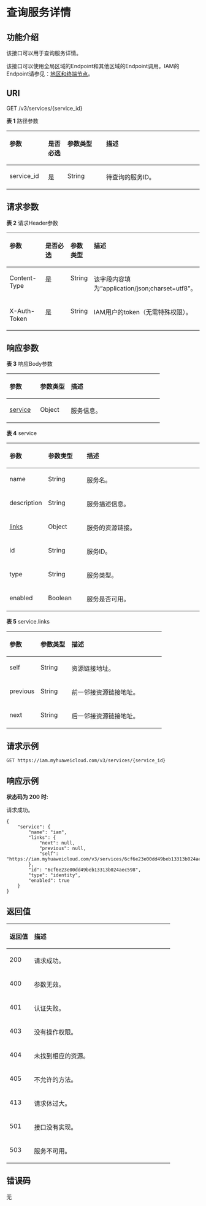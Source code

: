 # 查询服务详情<a name="zh-cn_topic_0067148046"></a>

## 功能介绍<a name="zh-cn_topic_0222037479_section7695425195312"></a>

该接口可以用于查询服务详情。

该接口可以使用全局区域的Endpoint和其他区域的Endpoint调用。IAM的Endpoint请参见：[地区和终端节点](https://developer.huaweicloud.com/endpoint?IAM)。

## URI<a name="zh-cn_topic_0222037479_section670119255536"></a>

GET /v3/services/\{service\_id\}

**表 1**  路径参数

<a name="zh-cn_topic_0222037479_table10704142512533"></a>
<table><thead align="left"><tr id="zh-cn_topic_0222037479_row470419252532"><th class="cellrowborder" valign="top" width="20%" id="mcps1.2.5.1.1"><p id="zh-cn_topic_0222037479_p6706152515314"><a name="zh-cn_topic_0222037479_p6706152515314"></a><a name="zh-cn_topic_0222037479_p6706152515314"></a>参数</p>
</th>
<th class="cellrowborder" valign="top" width="10%" id="mcps1.2.5.1.2"><p id="zh-cn_topic_0222037479_p1570719256538"><a name="zh-cn_topic_0222037479_p1570719256538"></a><a name="zh-cn_topic_0222037479_p1570719256538"></a>是否必选</p>
</th>
<th class="cellrowborder" valign="top" width="20%" id="mcps1.2.5.1.3"><p id="zh-cn_topic_0222037479_p8708142595311"><a name="zh-cn_topic_0222037479_p8708142595311"></a><a name="zh-cn_topic_0222037479_p8708142595311"></a>参数类型</p>
</th>
<th class="cellrowborder" valign="top" width="50%" id="mcps1.2.5.1.4"><p id="zh-cn_topic_0222037479_p18710192513538"><a name="zh-cn_topic_0222037479_p18710192513538"></a><a name="zh-cn_topic_0222037479_p18710192513538"></a>描述</p>
</th>
</tr>
</thead>
<tbody><tr id="zh-cn_topic_0222037479_row970482515318"><td class="cellrowborder" valign="top" width="20%" headers="mcps1.2.5.1.1 "><p id="zh-cn_topic_0222037479_p10711112514534"><a name="zh-cn_topic_0222037479_p10711112514534"></a><a name="zh-cn_topic_0222037479_p10711112514534"></a>service_id</p>
</td>
<td class="cellrowborder" valign="top" width="10%" headers="mcps1.2.5.1.2 "><p id="zh-cn_topic_0222037479_p17713132517532"><a name="zh-cn_topic_0222037479_p17713132517532"></a><a name="zh-cn_topic_0222037479_p17713132517532"></a>是</p>
</td>
<td class="cellrowborder" valign="top" width="20%" headers="mcps1.2.5.1.3 "><p id="zh-cn_topic_0222037479_p1971415253530"><a name="zh-cn_topic_0222037479_p1971415253530"></a><a name="zh-cn_topic_0222037479_p1971415253530"></a>String</p>
</td>
<td class="cellrowborder" valign="top" width="50%" headers="mcps1.2.5.1.4 "><p id="zh-cn_topic_0222037479_p071612525317"><a name="zh-cn_topic_0222037479_p071612525317"></a><a name="zh-cn_topic_0222037479_p071612525317"></a>待查询的服务ID。</p>
</td>
</tr>
</tbody>
</table>

## 请求参数<a name="zh-cn_topic_0222037479_section127171325195311"></a>

**表 2**  请求Header参数

<a name="zh-cn_topic_0222037479_HeaderParameter"></a>
<table><thead align="left"><tr id="zh-cn_topic_0222037479_row7719132514531"><th class="cellrowborder" valign="top" width="20%" id="mcps1.2.5.1.1"><p id="zh-cn_topic_0222037479_p18720825175312"><a name="zh-cn_topic_0222037479_p18720825175312"></a><a name="zh-cn_topic_0222037479_p18720825175312"></a>参数</p>
</th>
<th class="cellrowborder" valign="top" width="20%" id="mcps1.2.5.1.2"><p id="zh-cn_topic_0222037479_p1722325195312"><a name="zh-cn_topic_0222037479_p1722325195312"></a><a name="zh-cn_topic_0222037479_p1722325195312"></a>是否必选</p>
</th>
<th class="cellrowborder" valign="top" width="10%" id="mcps1.2.5.1.3"><p id="zh-cn_topic_0222037479_p172412575319"><a name="zh-cn_topic_0222037479_p172412575319"></a><a name="zh-cn_topic_0222037479_p172412575319"></a>参数类型</p>
</th>
<th class="cellrowborder" valign="top" width="50%" id="mcps1.2.5.1.4"><p id="zh-cn_topic_0222037479_p37252025125320"><a name="zh-cn_topic_0222037479_p37252025125320"></a><a name="zh-cn_topic_0222037479_p37252025125320"></a>描述</p>
</th>
</tr>
</thead>
<tbody><tr id="zh-cn_topic_0222037479_row1971910254538"><td class="cellrowborder" valign="top" width="20%" headers="mcps1.2.5.1.1 "><p id="zh-cn_topic_0222037479_p872792514537"><a name="zh-cn_topic_0222037479_p872792514537"></a><a name="zh-cn_topic_0222037479_p872792514537"></a>Content-Type</p>
</td>
<td class="cellrowborder" valign="top" width="20%" headers="mcps1.2.5.1.2 "><p id="zh-cn_topic_0222037479_p17728172545317"><a name="zh-cn_topic_0222037479_p17728172545317"></a><a name="zh-cn_topic_0222037479_p17728172545317"></a>是</p>
</td>
<td class="cellrowborder" valign="top" width="10%" headers="mcps1.2.5.1.3 "><p id="zh-cn_topic_0222037479_p1873032518538"><a name="zh-cn_topic_0222037479_p1873032518538"></a><a name="zh-cn_topic_0222037479_p1873032518538"></a>String</p>
</td>
<td class="cellrowborder" valign="top" width="50%" headers="mcps1.2.5.1.4 "><p id="zh-cn_topic_0222037479_p14731122510537"><a name="zh-cn_topic_0222037479_p14731122510537"></a><a name="zh-cn_topic_0222037479_p14731122510537"></a>该字段内容填为“application/json;charset=utf8”。</p>
</td>
</tr>
<tr id="zh-cn_topic_0222037479_row1271912518531"><td class="cellrowborder" valign="top" width="20%" headers="mcps1.2.5.1.1 "><p id="zh-cn_topic_0222037479_p173312545312"><a name="zh-cn_topic_0222037479_p173312545312"></a><a name="zh-cn_topic_0222037479_p173312545312"></a>X-Auth-Token</p>
</td>
<td class="cellrowborder" valign="top" width="20%" headers="mcps1.2.5.1.2 "><p id="zh-cn_topic_0222037479_p773412515310"><a name="zh-cn_topic_0222037479_p773412515310"></a><a name="zh-cn_topic_0222037479_p773412515310"></a>是</p>
</td>
<td class="cellrowborder" valign="top" width="10%" headers="mcps1.2.5.1.3 "><p id="zh-cn_topic_0222037479_p9735152595311"><a name="zh-cn_topic_0222037479_p9735152595311"></a><a name="zh-cn_topic_0222037479_p9735152595311"></a>String</p>
</td>
<td class="cellrowborder" valign="top" width="50%" headers="mcps1.2.5.1.4 "><p id="zh-cn_topic_0222037479_p16737102565312"><a name="zh-cn_topic_0222037479_p16737102565312"></a><a name="zh-cn_topic_0222037479_p16737102565312"></a>IAM用户的token（无需特殊权限）。</p>
</td>
</tr>
</tbody>
</table>

## 响应参数<a name="zh-cn_topic_0222037479_section2073913258539"></a>

**表 3**  响应Body参数

<a name="zh-cn_topic_0222037479_responseParameter"></a>
<table><thead align="left"><tr id="zh-cn_topic_0222037479_row574122595317"><th class="cellrowborder" valign="top" width="20%" id="mcps1.2.4.1.1"><p id="zh-cn_topic_0222037479_p7743825195315"><a name="zh-cn_topic_0222037479_p7743825195315"></a><a name="zh-cn_topic_0222037479_p7743825195315"></a>参数</p>
</th>
<th class="cellrowborder" valign="top" width="20%" id="mcps1.2.4.1.2"><p id="zh-cn_topic_0222037479_p874482518539"><a name="zh-cn_topic_0222037479_p874482518539"></a><a name="zh-cn_topic_0222037479_p874482518539"></a>参数类型</p>
</th>
<th class="cellrowborder" valign="top" width="60%" id="mcps1.2.4.1.3"><p id="zh-cn_topic_0222037479_p174672517536"><a name="zh-cn_topic_0222037479_p174672517536"></a><a name="zh-cn_topic_0222037479_p174672517536"></a>描述</p>
</th>
</tr>
</thead>
<tbody><tr id="zh-cn_topic_0222037479_row207411425155316"><td class="cellrowborder" valign="top" width="20%" headers="mcps1.2.4.1.1 "><p id="zh-cn_topic_0222037479_p87471625115314"><a name="zh-cn_topic_0222037479_p87471625115314"></a><a name="zh-cn_topic_0222037479_p87471625115314"></a><a href="#zh-cn_topic_0222037479_response_Rs161ServicesArritem">service</a></p>
</td>
<td class="cellrowborder" valign="top" width="20%" headers="mcps1.2.4.1.2 "><p id="zh-cn_topic_0222037479_p8749122518533"><a name="zh-cn_topic_0222037479_p8749122518533"></a><a name="zh-cn_topic_0222037479_p8749122518533"></a>Object</p>
</td>
<td class="cellrowborder" valign="top" width="60%" headers="mcps1.2.4.1.3 "><p id="zh-cn_topic_0222037479_p10751125185317"><a name="zh-cn_topic_0222037479_p10751125185317"></a><a name="zh-cn_topic_0222037479_p10751125185317"></a>服务信息。</p>
</td>
</tr>
</tbody>
</table>

**表 4**  service

<a name="zh-cn_topic_0222037479_response_Rs161ServicesArritem"></a>
<table><thead align="left"><tr id="zh-cn_topic_0222037479_row14752182595310"><th class="cellrowborder" valign="top" width="20%" id="mcps1.2.4.1.1"><p id="zh-cn_topic_0222037479_p77541425145317"><a name="zh-cn_topic_0222037479_p77541425145317"></a><a name="zh-cn_topic_0222037479_p77541425145317"></a>参数</p>
</th>
<th class="cellrowborder" valign="top" width="20%" id="mcps1.2.4.1.2"><p id="zh-cn_topic_0222037479_p975632517536"><a name="zh-cn_topic_0222037479_p975632517536"></a><a name="zh-cn_topic_0222037479_p975632517536"></a>参数类型</p>
</th>
<th class="cellrowborder" valign="top" width="60%" id="mcps1.2.4.1.3"><p id="zh-cn_topic_0222037479_p167571225115310"><a name="zh-cn_topic_0222037479_p167571225115310"></a><a name="zh-cn_topic_0222037479_p167571225115310"></a>描述</p>
</th>
</tr>
</thead>
<tbody><tr id="zh-cn_topic_0222037479_row47524250538"><td class="cellrowborder" valign="top" width="20%" headers="mcps1.2.4.1.1 "><p id="zh-cn_topic_0222037479_p4759925105313"><a name="zh-cn_topic_0222037479_p4759925105313"></a><a name="zh-cn_topic_0222037479_p4759925105313"></a>name</p>
</td>
<td class="cellrowborder" valign="top" width="20%" headers="mcps1.2.4.1.2 "><p id="zh-cn_topic_0222037479_p1760152510537"><a name="zh-cn_topic_0222037479_p1760152510537"></a><a name="zh-cn_topic_0222037479_p1760152510537"></a>String</p>
</td>
<td class="cellrowborder" valign="top" width="60%" headers="mcps1.2.4.1.3 "><p id="zh-cn_topic_0222037479_p127611625175315"><a name="zh-cn_topic_0222037479_p127611625175315"></a><a name="zh-cn_topic_0222037479_p127611625175315"></a>服务名。</p>
</td>
</tr>
<tr id="zh-cn_topic_0222037479_row10752625145316"><td class="cellrowborder" valign="top" width="20%" headers="mcps1.2.4.1.1 "><p id="zh-cn_topic_0222037479_p576316253538"><a name="zh-cn_topic_0222037479_p576316253538"></a><a name="zh-cn_topic_0222037479_p576316253538"></a>description</p>
</td>
<td class="cellrowborder" valign="top" width="20%" headers="mcps1.2.4.1.2 "><p id="zh-cn_topic_0222037479_p1076492515539"><a name="zh-cn_topic_0222037479_p1076492515539"></a><a name="zh-cn_topic_0222037479_p1076492515539"></a>String</p>
</td>
<td class="cellrowborder" valign="top" width="60%" headers="mcps1.2.4.1.3 "><p id="zh-cn_topic_0222037479_p376572545319"><a name="zh-cn_topic_0222037479_p376572545319"></a><a name="zh-cn_topic_0222037479_p376572545319"></a>服务描述信息。</p>
</td>
</tr>
<tr id="zh-cn_topic_0222037479_row975252515314"><td class="cellrowborder" valign="top" width="20%" headers="mcps1.2.4.1.1 "><p id="zh-cn_topic_0222037479_p87671725105315"><a name="zh-cn_topic_0222037479_p87671725105315"></a><a name="zh-cn_topic_0222037479_p87671725105315"></a><a href="#zh-cn_topic_0222037479_response_Rs161ServicesArritemLinks">links</a></p>
</td>
<td class="cellrowborder" valign="top" width="20%" headers="mcps1.2.4.1.2 "><p id="zh-cn_topic_0222037479_p876862517531"><a name="zh-cn_topic_0222037479_p876862517531"></a><a name="zh-cn_topic_0222037479_p876862517531"></a>Object</p>
</td>
<td class="cellrowborder" valign="top" width="60%" headers="mcps1.2.4.1.3 "><p id="zh-cn_topic_0222037479_p7771112510539"><a name="zh-cn_topic_0222037479_p7771112510539"></a><a name="zh-cn_topic_0222037479_p7771112510539"></a>服务的资源链接。</p>
</td>
</tr>
<tr id="zh-cn_topic_0222037479_row675252595310"><td class="cellrowborder" valign="top" width="20%" headers="mcps1.2.4.1.1 "><p id="zh-cn_topic_0222037479_p1772725155310"><a name="zh-cn_topic_0222037479_p1772725155310"></a><a name="zh-cn_topic_0222037479_p1772725155310"></a>id</p>
</td>
<td class="cellrowborder" valign="top" width="20%" headers="mcps1.2.4.1.2 "><p id="zh-cn_topic_0222037479_p2077452595319"><a name="zh-cn_topic_0222037479_p2077452595319"></a><a name="zh-cn_topic_0222037479_p2077452595319"></a>String</p>
</td>
<td class="cellrowborder" valign="top" width="60%" headers="mcps1.2.4.1.3 "><p id="zh-cn_topic_0222037479_p377562565313"><a name="zh-cn_topic_0222037479_p377562565313"></a><a name="zh-cn_topic_0222037479_p377562565313"></a>服务ID。</p>
</td>
</tr>
<tr id="zh-cn_topic_0222037479_row275352565315"><td class="cellrowborder" valign="top" width="20%" headers="mcps1.2.4.1.1 "><p id="zh-cn_topic_0222037479_p1777613251532"><a name="zh-cn_topic_0222037479_p1777613251532"></a><a name="zh-cn_topic_0222037479_p1777613251532"></a>type</p>
</td>
<td class="cellrowborder" valign="top" width="20%" headers="mcps1.2.4.1.2 "><p id="zh-cn_topic_0222037479_p477816256535"><a name="zh-cn_topic_0222037479_p477816256535"></a><a name="zh-cn_topic_0222037479_p477816256535"></a>String</p>
</td>
<td class="cellrowborder" valign="top" width="60%" headers="mcps1.2.4.1.3 "><p id="zh-cn_topic_0222037479_p1577962516539"><a name="zh-cn_topic_0222037479_p1577962516539"></a><a name="zh-cn_topic_0222037479_p1577962516539"></a>服务类型。</p>
</td>
</tr>
<tr id="zh-cn_topic_0222037479_row1975314252537"><td class="cellrowborder" valign="top" width="20%" headers="mcps1.2.4.1.1 "><p id="zh-cn_topic_0222037479_p6781925165317"><a name="zh-cn_topic_0222037479_p6781925165317"></a><a name="zh-cn_topic_0222037479_p6781925165317"></a>enabled</p>
</td>
<td class="cellrowborder" valign="top" width="20%" headers="mcps1.2.4.1.2 "><p id="zh-cn_topic_0222037479_p1278272545314"><a name="zh-cn_topic_0222037479_p1278272545314"></a><a name="zh-cn_topic_0222037479_p1278272545314"></a>Boolean</p>
</td>
<td class="cellrowborder" valign="top" width="60%" headers="mcps1.2.4.1.3 "><p id="zh-cn_topic_0222037479_p678452510532"><a name="zh-cn_topic_0222037479_p678452510532"></a><a name="zh-cn_topic_0222037479_p678452510532"></a>服务是否可用。</p>
</td>
</tr>
</tbody>
</table>

**表 5**  service.links

<a name="zh-cn_topic_0222037479_response_Rs161ServicesArritemLinks"></a>
<table><thead align="left"><tr id="zh-cn_topic_0222037479_row678562511539"><th class="cellrowborder" valign="top" width="20%" id="mcps1.2.4.1.1"><p id="zh-cn_topic_0222037479_p9787025205318"><a name="zh-cn_topic_0222037479_p9787025205318"></a><a name="zh-cn_topic_0222037479_p9787025205318"></a>参数</p>
</th>
<th class="cellrowborder" valign="top" width="20%" id="mcps1.2.4.1.2"><p id="zh-cn_topic_0222037479_p07886256533"><a name="zh-cn_topic_0222037479_p07886256533"></a><a name="zh-cn_topic_0222037479_p07886256533"></a>参数类型</p>
</th>
<th class="cellrowborder" valign="top" width="60%" id="mcps1.2.4.1.3"><p id="zh-cn_topic_0222037479_p97900250536"><a name="zh-cn_topic_0222037479_p97900250536"></a><a name="zh-cn_topic_0222037479_p97900250536"></a>描述</p>
</th>
</tr>
</thead>
<tbody><tr id="zh-cn_topic_0222037479_row20785122555311"><td class="cellrowborder" valign="top" width="20%" headers="mcps1.2.4.1.1 "><p id="zh-cn_topic_0222037479_p157919257533"><a name="zh-cn_topic_0222037479_p157919257533"></a><a name="zh-cn_topic_0222037479_p157919257533"></a>self</p>
</td>
<td class="cellrowborder" valign="top" width="20%" headers="mcps1.2.4.1.2 "><p id="zh-cn_topic_0222037479_p1579202513531"><a name="zh-cn_topic_0222037479_p1579202513531"></a><a name="zh-cn_topic_0222037479_p1579202513531"></a>String</p>
</td>
<td class="cellrowborder" valign="top" width="60%" headers="mcps1.2.4.1.3 "><p id="zh-cn_topic_0222037479_p77949253535"><a name="zh-cn_topic_0222037479_p77949253535"></a><a name="zh-cn_topic_0222037479_p77949253535"></a>资源链接地址。</p>
</td>
</tr>
<tr id="row5206168101714"><td class="cellrowborder" valign="top" width="20%" headers="mcps1.2.4.1.1 "><p id="zh-cn_topic_0222037527_p175686258532"><a name="zh-cn_topic_0222037527_p175686258532"></a><a name="zh-cn_topic_0222037527_p175686258532"></a>previous</p>
</td>
<td class="cellrowborder" valign="top" width="20%" headers="mcps1.2.4.1.2 "><p id="zh-cn_topic_0222037527_p14570725125317"><a name="zh-cn_topic_0222037527_p14570725125317"></a><a name="zh-cn_topic_0222037527_p14570725125317"></a>String</p>
</td>
<td class="cellrowborder" valign="top" width="60%" headers="mcps1.2.4.1.3 "><p id="zh-cn_topic_0222037527_p10571202545314"><a name="zh-cn_topic_0222037527_p10571202545314"></a><a name="zh-cn_topic_0222037527_p10571202545314"></a>前一邻接资源链接地址。</p>
</td>
</tr>
<tr id="row72051688174"><td class="cellrowborder" valign="top" width="20%" headers="mcps1.2.4.1.1 "><p id="zh-cn_topic_0222037527_p1357313256538"><a name="zh-cn_topic_0222037527_p1357313256538"></a><a name="zh-cn_topic_0222037527_p1357313256538"></a>next</p>
</td>
<td class="cellrowborder" valign="top" width="20%" headers="mcps1.2.4.1.2 "><p id="zh-cn_topic_0222037527_p185741425115310"><a name="zh-cn_topic_0222037527_p185741425115310"></a><a name="zh-cn_topic_0222037527_p185741425115310"></a>String</p>
</td>
<td class="cellrowborder" valign="top" width="60%" headers="mcps1.2.4.1.3 "><p id="zh-cn_topic_0222037527_p3575152585313"><a name="zh-cn_topic_0222037527_p3575152585313"></a><a name="zh-cn_topic_0222037527_p3575152585313"></a>后一邻接资源链接地址。</p>
</td>
</tr>
</tbody>
</table>

## 请求示例<a name="zh-cn_topic_0222037479_section1879513255530"></a>

```
GET https://iam.myhuaweicloud.com/v3/services/{service_id}
```

## 响应示例<a name="zh-cn_topic_0222037479_section28023251535"></a>

**状态码为 200 时:**

请求成功。

```
{
    "service": {
        "name": "iam",
        "links": {
            "next": null,
            "previous": null,
            "self": "https://iam.myhuaweicloud.com/v3/services/6cf6e23e00dd49beb13313b024aec598"
        },
        "id": "6cf6e23e00dd49beb13313b024aec598",
        "type": "identity",
        "enabled": true
    }
}
```

## 返回值<a name="zh-cn_topic_0222037479_section20821152575314"></a>

<a name="zh-cn_topic_0222037479_table334"></a>
<table><thead align="left"><tr id="zh-cn_topic_0222037479_row3823825165318"><th class="cellrowborder" valign="top" width="15%" id="mcps1.1.3.1.1"><p id="zh-cn_topic_0222037479_p982415256539"><a name="zh-cn_topic_0222037479_p982415256539"></a><a name="zh-cn_topic_0222037479_p982415256539"></a>返回值</p>
</th>
<th class="cellrowborder" valign="top" width="85%" id="mcps1.1.3.1.2"><p id="zh-cn_topic_0222037479_p582612254535"><a name="zh-cn_topic_0222037479_p582612254535"></a><a name="zh-cn_topic_0222037479_p582612254535"></a>描述</p>
</th>
</tr>
</thead>
<tbody><tr id="zh-cn_topic_0222037479_row782372595311"><td class="cellrowborder" valign="top" width="15%" headers="mcps1.1.3.1.1 "><p id="zh-cn_topic_0222037479_p98278252532"><a name="zh-cn_topic_0222037479_p98278252532"></a><a name="zh-cn_topic_0222037479_p98278252532"></a>200</p>
</td>
<td class="cellrowborder" valign="top" width="85%" headers="mcps1.1.3.1.2 "><p id="zh-cn_topic_0222037479_p182911255537"><a name="zh-cn_topic_0222037479_p182911255537"></a><a name="zh-cn_topic_0222037479_p182911255537"></a>请求成功。</p>
</td>
</tr>
<tr id="zh-cn_topic_0222037479_row11823125115310"><td class="cellrowborder" valign="top" width="15%" headers="mcps1.1.3.1.1 "><p id="zh-cn_topic_0222037479_p683018254534"><a name="zh-cn_topic_0222037479_p683018254534"></a><a name="zh-cn_topic_0222037479_p683018254534"></a>400</p>
</td>
<td class="cellrowborder" valign="top" width="85%" headers="mcps1.1.3.1.2 "><p id="zh-cn_topic_0222037479_p20832025185320"><a name="zh-cn_topic_0222037479_p20832025185320"></a><a name="zh-cn_topic_0222037479_p20832025185320"></a>参数无效。</p>
</td>
</tr>
<tr id="zh-cn_topic_0222037479_row1982362595315"><td class="cellrowborder" valign="top" width="15%" headers="mcps1.1.3.1.1 "><p id="zh-cn_topic_0222037479_p198339259532"><a name="zh-cn_topic_0222037479_p198339259532"></a><a name="zh-cn_topic_0222037479_p198339259532"></a>401</p>
</td>
<td class="cellrowborder" valign="top" width="85%" headers="mcps1.1.3.1.2 "><p id="zh-cn_topic_0222037479_p1683592545316"><a name="zh-cn_topic_0222037479_p1683592545316"></a><a name="zh-cn_topic_0222037479_p1683592545316"></a>认证失败。</p>
</td>
</tr>
<tr id="zh-cn_topic_0222037479_row1582311255532"><td class="cellrowborder" valign="top" width="15%" headers="mcps1.1.3.1.1 "><p id="zh-cn_topic_0222037479_p58367257538"><a name="zh-cn_topic_0222037479_p58367257538"></a><a name="zh-cn_topic_0222037479_p58367257538"></a>403</p>
</td>
<td class="cellrowborder" valign="top" width="85%" headers="mcps1.1.3.1.2 "><p id="zh-cn_topic_0222037479_p383832516534"><a name="zh-cn_topic_0222037479_p383832516534"></a><a name="zh-cn_topic_0222037479_p383832516534"></a>没有操作权限。</p>
</td>
</tr>
<tr id="zh-cn_topic_0222037479_row1982352512537"><td class="cellrowborder" valign="top" width="15%" headers="mcps1.1.3.1.1 "><p id="zh-cn_topic_0222037479_p10839152545314"><a name="zh-cn_topic_0222037479_p10839152545314"></a><a name="zh-cn_topic_0222037479_p10839152545314"></a>404</p>
</td>
<td class="cellrowborder" valign="top" width="85%" headers="mcps1.1.3.1.2 "><p id="zh-cn_topic_0222037479_p4841132545314"><a name="zh-cn_topic_0222037479_p4841132545314"></a><a name="zh-cn_topic_0222037479_p4841132545314"></a>未找到相应的资源。</p>
</td>
</tr>
<tr id="zh-cn_topic_0222037479_row118231325105316"><td class="cellrowborder" valign="top" width="15%" headers="mcps1.1.3.1.1 "><p id="zh-cn_topic_0222037479_p158421325145315"><a name="zh-cn_topic_0222037479_p158421325145315"></a><a name="zh-cn_topic_0222037479_p158421325145315"></a>405</p>
</td>
<td class="cellrowborder" valign="top" width="85%" headers="mcps1.1.3.1.2 "><p id="zh-cn_topic_0222037479_p16843132565314"><a name="zh-cn_topic_0222037479_p16843132565314"></a><a name="zh-cn_topic_0222037479_p16843132565314"></a>不允许的方法。</p>
</td>
</tr>
<tr id="zh-cn_topic_0222037479_row68232257532"><td class="cellrowborder" valign="top" width="15%" headers="mcps1.1.3.1.1 "><p id="zh-cn_topic_0222037479_p98451225105310"><a name="zh-cn_topic_0222037479_p98451225105310"></a><a name="zh-cn_topic_0222037479_p98451225105310"></a>413</p>
</td>
<td class="cellrowborder" valign="top" width="85%" headers="mcps1.1.3.1.2 "><p id="zh-cn_topic_0222037479_p18474254533"><a name="zh-cn_topic_0222037479_p18474254533"></a><a name="zh-cn_topic_0222037479_p18474254533"></a>请求体过大。</p>
</td>
</tr>
<tr id="zh-cn_topic_0222037479_row118231253535"><td class="cellrowborder" valign="top" width="15%" headers="mcps1.1.3.1.1 "><p id="zh-cn_topic_0222037479_p178481425115313"><a name="zh-cn_topic_0222037479_p178481425115313"></a><a name="zh-cn_topic_0222037479_p178481425115313"></a>501</p>
</td>
<td class="cellrowborder" valign="top" width="85%" headers="mcps1.1.3.1.2 "><p id="zh-cn_topic_0222037479_p1584952517534"><a name="zh-cn_topic_0222037479_p1584952517534"></a><a name="zh-cn_topic_0222037479_p1584952517534"></a>接口没有实现。</p>
</td>
</tr>
<tr id="zh-cn_topic_0222037479_row8823025125319"><td class="cellrowborder" valign="top" width="15%" headers="mcps1.1.3.1.1 "><p id="zh-cn_topic_0222037479_p585162510532"><a name="zh-cn_topic_0222037479_p585162510532"></a><a name="zh-cn_topic_0222037479_p585162510532"></a>503</p>
</td>
<td class="cellrowborder" valign="top" width="85%" headers="mcps1.1.3.1.2 "><p id="zh-cn_topic_0222037479_p1852192555314"><a name="zh-cn_topic_0222037479_p1852192555314"></a><a name="zh-cn_topic_0222037479_p1852192555314"></a>服务不可用。</p>
</td>
</tr>
</tbody>
</table>

## 错误码<a name="zh-cn_topic_0222037479_section085412585312"></a>

无

